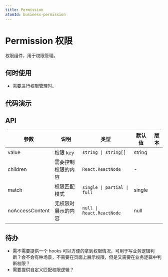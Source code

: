 ```yaml
---
title: Permission
atomId: business-permission
---
```


# Permission 权限

权限组件，用于权限管理。

## 何时使用

- 需要进行权限管理时。

## 代码演示

<code src="./demos/basic.tsx" background="var(--main-bg-color)" title="基础使用" description="传入权限key值，控制是否展示"></code>

<code src="./demos/noAccessContent.tsx" background="var(--main-bg-color)" title="无权限时展示内容" description="自定义无权限内容展示"></code>

## API

| 参数 | 说明 | 类型 | 默认值 | 版本 |
| --- | --- | --- | --- | --- |
| value | 权限 key | `string \| string[]` | string |  |
| children | 需要控制权限的内容 | `React.ReactNode` | - |  |
| match | 权限匹配模式 | `single \| partial \| full` | single |  |
| noAccessContent | 无权限时展示的内容 | `null \| React.ReactNode` | null |  |

## 待办

- 需不需要提供一个 hooks 可以方便的拿到权限情况，可用于写业务逻辑判断？会不会有种场景，不需要在页面上展示权限，但是又需要在业务逻辑中判断权限？
- 需要提供自定义匹配权限逻辑？
